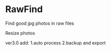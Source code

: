 # RawFind
Find good jpg photos in raw files

Resize photos

ver3.0 add:
1.auto process 
2.backup and export